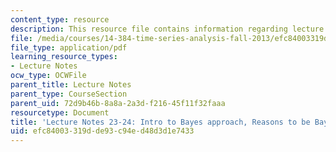 ```yaml
---
content_type: resource
description: This resource file contains information regarding lecture 23-24.
file: /media/courses/14-384-time-series-analysis-fall-2013/efc84003319dde93c94ed48d3d1e7433_MIT14_384F13_lec23and24.pdf
file_type: application/pdf
learning_resource_types:
- Lecture Notes
ocw_type: OCWFile
parent_title: Lecture Notes
parent_type: CourseSection
parent_uid: 72d9b46b-8a8a-2a3d-f216-45f11f32faaa
resourcetype: Document
title: 'Lecture Notes 23-24: Intro to Bayes approach, Reasons to be Bayesian'
uid: efc84003-319d-de93-c94e-d48d3d1e7433
---
```

